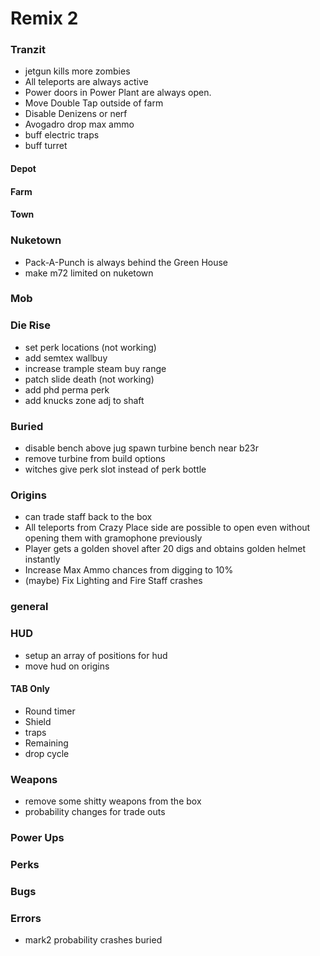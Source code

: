 # Remix 2

### Tranzit
* jetgun kills more zombies
* All teleports are always active
* Power doors in Power Plant are always open.
* Move Double Tap outside of farm
* Disable Denizens or nerf
* Avogadro drop max ammo 
* buff electric traps
* buff turret

#### Depot

#### Farm

#### Town

### Nuketown
* Pack-A-Punch is always behind the Green House
* make m72 limited on nuketown

### Mob

### Die Rise
* set perk locations (not working)
* add semtex wallbuy
* increase trample steam buy range
* patch slide death (not working)
* add phd perma perk
* add knucks zone adj to shaft

### Buried
* disable bench above jug spawn turbine bench near b23r
* remove turbine from build options
* witches give perk slot instead of perk bottle

### Origins
* can trade staff back to the box
* All teleports from Crazy Place side are possible to open even without opening them with gramophone previously
* Player gets a golden shovel after 20 digs and obtains golden helmet instantly
* Increase Max Ammo chances from digging to 10%
* (maybe) Fix Lighting and Fire Staff crashes

### general

### HUD
* setup an array of positions for hud
* move hud on origins
#### TAB Only
* Round timer
* Shield
* traps
* Remaining
* drop cycle

### Weapons
* remove some shitty weapons from the box
* probability changes for trade outs

### Power Ups

### Perks

### Bugs

### Errors
* mark2 probability crashes buried
